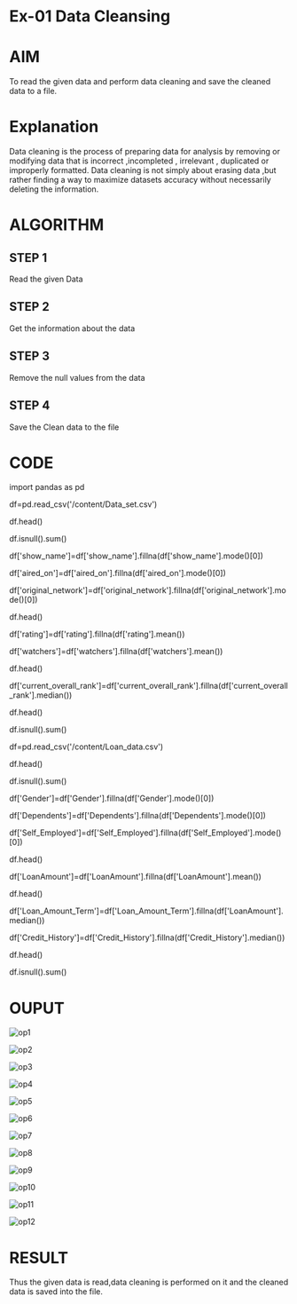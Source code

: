 # Ex-01                  Data Cleansing
# AIM
To read the given data and perform data cleaning and save the cleaned data to a file.

# Explanation
Data cleaning is the process of preparing data for analysis by removing or modifying data that is incorrect ,incompleted , irrelevant , duplicated or improperly formatted. Data cleaning is not simply about erasing data ,but rather finding a way to maximize datasets accuracy without necessarily deleting the information.

# ALGORITHM
## STEP 1
Read the given Data

## STEP 2
Get the information about the data

## STEP 3
Remove the null values from the data

## STEP 4
Save the Clean data to the file



# CODE
import pandas as pd

df=pd.read_csv('/content/Data_set.csv')

df.head() 

df.isnull().sum()

df['show_name']=df['show_name'].fillna(df['show_name'].mode()[0])

df['aired_on']=df['aired_on'].fillna(df['aired_on'].mode()[0])

df['original_network']=df['original_network'].fillna(df['original_network'].mode()[0])

df.head()

df['rating']=df['rating'].fillna(df['rating'].mean())

df['watchers']=df['watchers'].fillna(df['watchers'].mean())

df.head()

df['current_overall_rank']=df['current_overall_rank'].fillna(df['current_overall_rank'].median())

df.head()

df.isnull().sum()

df=pd.read_csv('/content/Loan_data.csv')

df.head()

df.isnull().sum()

df['Gender']=df['Gender'].fillna(df['Gender'].mode()[0])

df['Dependents']=df['Dependents'].fillna(df['Dependents'].mode()[0])

df['Self_Employed']=df['Self_Employed'].fillna(df['Self_Employed'].mode()[0])

df.head()

df['LoanAmount']=df['LoanAmount'].fillna(df['LoanAmount'].mean())

df.head()

df['Loan_Amount_Term']=df['Loan_Amount_Term'].fillna(df['LoanAmount'].median())

df['Credit_History']=df['Credit_History'].fillna(df['Credit_History'].median())

df.head()

df.isnull().sum()

# OUPUT
![op1](https://user-images.githubusercontent.com/112301582/226176454-3e1b37ea-54d3-4c16-9102-e75b34ecf6aa.png)

![op2](https://user-images.githubusercontent.com/112301582/226176520-88a9f6f8-81f7-48bd-bc8c-b8eb4fd8bf75.png)

![op3](https://user-images.githubusercontent.com/112301582/226176531-f922bd6f-1bc5-4655-a6fa-51ba2ca8c380.png)

![op4](https://user-images.githubusercontent.com/112301582/226177262-31f8f842-cc62-44aa-8e13-745fa5051a66.png)

![op5](https://user-images.githubusercontent.com/112301582/226176548-a67711f9-85be-4631-9f5e-d664971314dd.png)

![op6](https://user-images.githubusercontent.com/112301582/226176560-fe2d657f-f933-4a02-81bd-98d580d0befc.png)

![op7](https://user-images.githubusercontent.com/112301582/226177279-ab9e8226-d4d9-4e93-a72d-c86b9b13d97f.png)

![op8](https://user-images.githubusercontent.com/112301582/226176984-fc268bb7-c404-4502-a415-84678fa74031.png)

![op9](https://user-images.githubusercontent.com/112301582/226176990-900d024d-e703-4287-9eae-0370c7fce4da.png)

![op10](https://user-images.githubusercontent.com/112301582/226176995-f9495626-3105-4dce-8774-ea64689a7c74.png)

![op11](https://user-images.githubusercontent.com/112301582/226177422-ba559bb6-69c8-4689-b61f-1ff15c45619c.png)

![op12](https://user-images.githubusercontent.com/112301582/226177010-8501c40e-ae78-4331-9cd7-1250363e2824.png)

# RESULT

Thus the given data is read,data cleaning is performed on it and the cleaned data is saved into the file.







